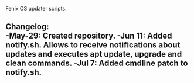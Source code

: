 Fenix OS updater scripts.

Changelog:<br>
-May-29: Created repository.
-Jun 11: Added notify.sh. Allows to receive notifications about updates and executes apt update, upgrade and clean commands.
-Jul 7:  Added cmdline patch to notify.sh.
- 
